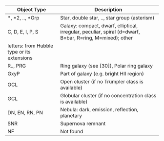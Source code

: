 | Object Type | Description |
  |-------------|-------------|
  | *, *2, .., *Grp | Star, double star, .., star group (asterism) |
  | C, D, E, I, P, S | Galaxy: compact, dwarf, elliptical, irregular, peculiar, spiral (d=dwarf, B=bar, R=ring, M=mixed); other
  letters: from Hubble type or its extensions |
  | R.., PRG | Ring galaxy (see [30]), Polar ring galaxy |
  | GxyP | Part of galaxy (e.g. bright HII region) |
  | OCL | Open cluster (if no Trümpler class is available) |
  | GCL | Globular cluster (if no concentration class is available) |
  | DN, EN, RN, PN | Nebula: dark, emission, reflection, planetary |
  | SNR | Supernova remnant |
  | NF | Not found |
